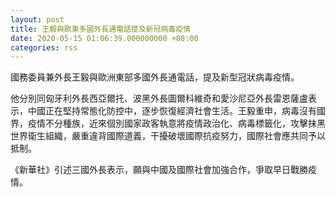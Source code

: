 ```yaml
---
layout: post
title: 王毅與歐東多國外長通電話提及新冠病毒疫情
date: 2020-05-15 01:06:39.000000000 +08:00
categories: rss
---
```


國務委員兼外長王毅與歐洲東部多國外長通電話，提及新型冠狀病毒疫情。

他分別同匈牙利外長西亞爾托、波黑外長圖爾科維奇和愛沙尼亞外長雷恩薩盧表示，中國正在堅持常態化防控中，逐步恢復經濟社會生活。王毅重申，病毒沒有國界，疫情不分種族，近來個別國家政客執意將疫情政治化、病毒標籤化，攻擊抹黑世界衛生組織，嚴重違背國際道義，干擾破壞國際抗疫努力，國際社會應共同予以抵制。

《新華社》引述三國外長表示，願與中國及國際社會加強合作，爭取早日戰勝疫情。
